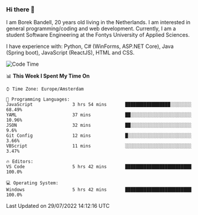 ### Hi there 👋

I am Borek Bandell, 20 years old living in the Netherlands. I am interested in general programming/coding and web development. Currently, I am a student Software Engineering at the Fontys University of Applied Sciences.

I have experience with: Python, C# (WinForms, ASP.NET Core), Java (Spring boot), JavaScript (ReactJS), HTML and CSS.

<!--START_SECTION:waka-->
![Code Time](http://img.shields.io/badge/Code%20Time-220%20hrs%2058%20mins-blue)

📊 **This Week I Spent My Time On** 

```text
⌚︎ Time Zone: Europe/Amsterdam

💬 Programming Languages: 
JavaScript               3 hrs 54 mins       █████████████████░░░░░░░░   68.49% 
YAML                     37 mins             ██░░░░░░░░░░░░░░░░░░░░░░░   10.96% 
JSON                     32 mins             ██░░░░░░░░░░░░░░░░░░░░░░░   9.6% 
Git Config               12 mins             █░░░░░░░░░░░░░░░░░░░░░░░░   3.66% 
VBScript                 11 mins             ░░░░░░░░░░░░░░░░░░░░░░░░░   3.47%

🔥 Editors: 
VS Code                  5 hrs 42 mins       █████████████████████████   100.0%

💻 Operating System: 
Windows                  5 hrs 42 mins       █████████████████████████   100.0%

```


 Last Updated on 29/07/2022 14:12:16 UTC
<!--END_SECTION:waka-->

<!--**tcBorek2002/tcBorek2002** is a ✨ _special_ ✨ repository because its `README.md` (this file) appears on your GitHub profile.

Here are some ideas to get you started:

- 🔭 I’m currently working on ...
- 🌱 I’m currently learning ...
- 👯 I’m looking to collaborate on ...
- 🤔 I’m looking for help with ...
- 💬 Ask me about ...
- 📫 How to reach me: ...
- 😄 Pronouns: ...
- ⚡ Fun fact: ...
-->

